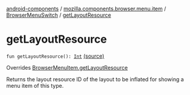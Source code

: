 [android-components](../../index.md) / [mozilla.components.browser.menu.item](../index.md) / [BrowserMenuSwitch](index.md) / [getLayoutResource](./get-layout-resource.md)

# getLayoutResource

`fun getLayoutResource(): `[`Int`](https://kotlinlang.org/api/latest/jvm/stdlib/kotlin/-int/index.html) [(source)](https://github.com/mozilla-mobile/android-components/blob/master/components/browser/menu/src/main/java/mozilla/components/browser/menu/item/BrowserMenuSwitch.kt#L23)

Overrides [BrowserMenuItem.getLayoutResource](../../mozilla.components.browser.menu/-browser-menu-item/get-layout-resource.md)

Returns the layout resource ID of the layout to be inflated for showing a menu item of this
type.

